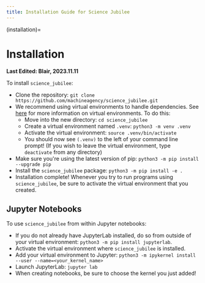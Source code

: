 ```yaml
---
title: Installation Guide for Science Jubilee
---
```


(installation)=
# Installation

**Last Edited: Blair, 2023.11.11**

To install `science_jubilee`:

- Clone the repository: `git clone https://github.com/machineagency/science_jubilee.git`
- We recommend using virtual environments to handle dependencies. See [here](https://packaging.python.org/en/latest/guides/installing-using-pip-and-virtual-environments/#creating-a-virtual-environment) for more information on virtual environments. To do this:
  - Move into the new directory: `cd science_jubilee`
  - Create a virtual environment named `.venv`: `python3 -m venv .venv`
  - Activate the virtual environment: `source .venv/bin/activate`
  - You should now see `(.venv)` to the left of your command line prompt! (If you wish to leave the virtual environment, type `deactivate` from any directory)
- Make sure you're using the latest version of pip: `python3 -m pip install --upgrade pip`
- Install the `science_jubilee` package: `python3 -m pip install -e .`
- Installation complete! Whenever you try to run programs using `science_jubilee`, be sure to activate the virtual environment that you created.

## Jupyter Notebooks

To use `science_jubilee` from within Jupyter notebooks:

- If you do not already have JupyterLab installed, do so from outside of your virtual environment: `python3 -m pip install jupyterlab`.
- Activate the virtual environment where `science_jubilee` is installed.
- Add your virtual environment to Jupyter: `python3 -m ipykernel install --user --name=<your_kernel_name>`
- Launch JupyterLab: `jupyter lab`
- When creating notebooks, be sure to choose the kernel you just added!